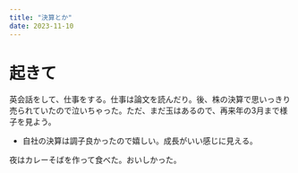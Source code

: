 ```yaml
---
title: "決算とか"
date: 2023-11-10
---
```


# 起きて
英会話をして、仕事をする。仕事は論文を読んだり。後、株の決算で思いっきり売られていたので泣いちゃった。ただ、まだ玉はあるので、再来年の3月まで様子を見よう。
- 自社の決算は調子良かったので嬉しい。成長がいい感じに見える。

夜はカレーそばを作って食べた。おいしかった。